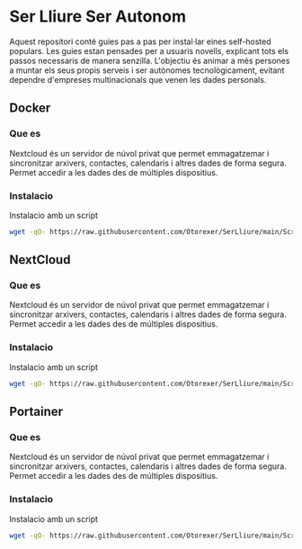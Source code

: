 
# Ser Lliure Ser Autonom

Aquest repositori conté guies pas a pas per instal·lar eines self-hosted populars. Les guies estan pensades per a usuaris novells, explicant tots els passos necessaris de manera senzilla. L'objectiu és animar a més persones a muntar els seus propis serveis i ser autònomes tecnològicament, evitant dependre d'empreses multinacionals que venen les dades personals.
## Docker

### Que es

Nextcloud és un servidor de núvol privat que permet emmagatzemar i sincronitzar arxivers, contactes, calendaris i altres dades de forma segura. Permet accedir a les dades des de múltiples dispositius.

### Instalacio

Instalacio amb un script

```bash
wget -qO- https://raw.githubusercontent.com/Otorexer/SerLliure/main/Scripts/Docker.sh | bash
```

## NextCloud

### Que es

Nextcloud és un servidor de núvol privat que permet emmagatzemar i sincronitzar arxivers, contactes, calendaris i altres dades de forma segura. Permet accedir a les dades des de múltiples dispositius.

### Instalacio

Instalacio amb un script

```bash
wget -qO- https://raw.githubusercontent.com/Otorexer/SerLliure/main/Scripts/NextCloud.sh | bash
```
## Portainer

### Que es

Nextcloud és un servidor de núvol privat que permet emmagatzemar i sincronitzar arxivers, contactes, calendaris i altres dades de forma segura. Permet accedir a les dades des de múltiples dispositius.

### Instalacio

Instalacio amb un script

```bash
wget -qO- https://raw.githubusercontent.com/Otorexer/SerLliure/main/Scripts/Portainer-CE.sh | bash
```
